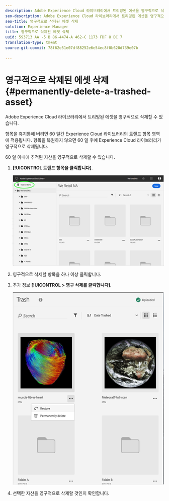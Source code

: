 ```yaml
---
description: Adobe Experience Cloud 라이브러리에서 트리밍된 에셋을 영구적으로 삭제할 수 있습니다.
seo-description: Adobe Experience Cloud 라이브러리에서 트리밍된 에셋을 영구적으로 삭제할 수 있습니다.
seo-title: 영구적으로 삭제된 에셋 삭제
solution: Experience Manager
title: 영구적으로 삭제된 에셋 삭제
uuid: 593713 AA -5 B 86-4474-A 462-C 1173 FDF 8 DC 7
translation-type: tm+mt
source-git-commit: 78f62e51e07df88252e6e54ec8f0b620d739e07b

---
```



# 영구적으로 삭제된 에셋 삭제{#permanently-delete-a-trashed-asset}

Adobe Experience Cloud 라이브러리에서 트리밍된 에셋을 영구적으로 삭제할 수 있습니다.

항목을 휴지통에 버리면 60 일간 Experience Cloud 라이브러리의 트렌드 항목 영역에 적용됩니다. 항목을 복원하지 않으면 60 일 후에 Experience Cloud 라이브러리가 영구적으로 삭제됩니다.

60 일 이내에 추적된 자산을 영구적으로 삭제할 수 있습니다.

1. **[!UICONTROL 트렌드 항목을 클릭합니다]**.

   ![](assets/library_general_trashed_items.png)

1. 영구적으로 삭제할 항목을 하나 이상 클릭합니다.
1. 추가 정보 **[!UICONTROL &gt; 영구 삭제를 클릭합니다]**.

   ![](assets/library_restore_perm_delete.png)

1. 선택한 자산을 영구적으로 삭제할 것인지 확인합니다.

